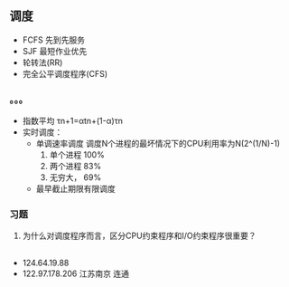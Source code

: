 ## 调度
  - FCFS 先到先服务
  - SJF 最短作业优先
  - 轮转法(RR) 
  - 完全公平调度程序(CFS)

### 。。。
  - 指数平均 τn+1=αtn+(1-α)τn
  - 实时调度：
    - 单调速率调度
      调度N个进程的最坏情况下的CPU利用率为N(2^(1/N)-1)
	    1. 单个进程 100%
	    2. 两个进程 83%
	    3. 无穷大， 69%
    - 最早截止期限有限调度



### 习题
1. 为什么对调度程序而言，区分CPU约束程序和I/O约束程序很重要？



## 
- 124.64.19.88
- 122.97.178.206 江苏南京 连通